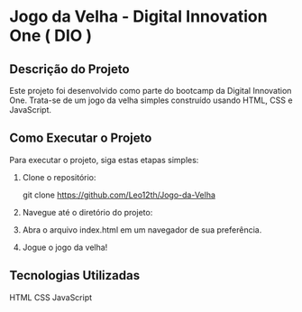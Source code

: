 # Jogo da Velha - Digital Innovation One ( DIO ) 

## Descrição do Projeto

Este projeto foi desenvolvido como parte do bootcamp da Digital Innovation One. Trata-se de um jogo da velha simples construído usando HTML, CSS e JavaScript.

## Como Executar o Projeto

Para executar o projeto, siga estas etapas simples:

1. Clone o repositório:

   git clone https://github.com/Leo12th/Jogo-da-Velha

2. Navegue até o diretório do projeto:

3. Abra o arquivo index.html em um navegador de sua preferência.

4. Jogue o jogo da velha!

## Tecnologias Utilizadas
HTML
CSS
JavaScript
